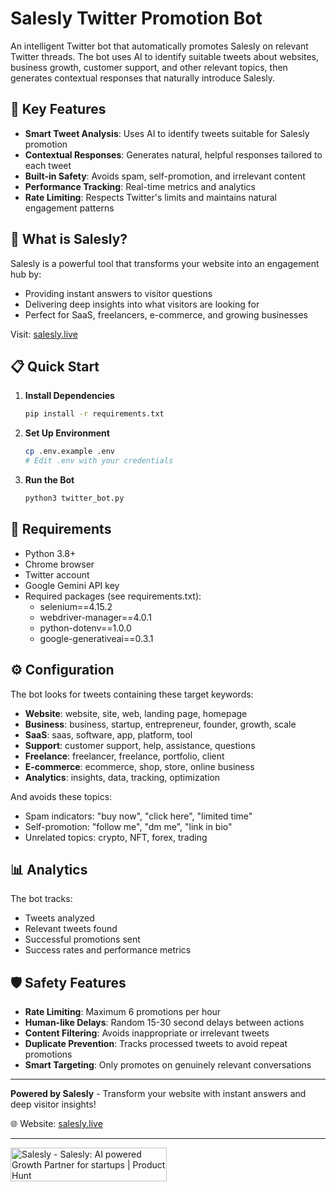 # Salesly Twitter Promotion Bot

An intelligent Twitter bot that automatically promotes Salesly on relevant Twitter threads. The bot uses AI to identify suitable tweets about websites, business growth, customer support, and other relevant topics, then generates contextual responses that naturally introduce Salesly.

## 🎯 Key Features

- **Smart Tweet Analysis**: Uses AI to identify tweets suitable for Salesly promotion
- **Contextual Responses**: Generates natural, helpful responses tailored to each tweet
- **Built-in Safety**: Avoids spam, self-promotion, and irrelevant content
- **Performance Tracking**: Real-time metrics and analytics
- **Rate Limiting**: Respects Twitter's limits and maintains natural engagement patterns

## 🚀 What is Salesly?

Salesly is a powerful tool that transforms your website into an engagement hub by:
- Providing instant answers to visitor questions
- Delivering deep insights into what visitors are looking for
- Perfect for SaaS, freelancers, e-commerce, and growing businesses

Visit: [salesly.live](https://salesly.live)

## 📋 Quick Start

1. **Install Dependencies**
   ```bash
   pip install -r requirements.txt
   ```

2. **Set Up Environment**
   ```bash
   cp .env.example .env
   # Edit .env with your credentials
   ```

3. **Run the Bot**
   ```bash
   python3 twitter_bot.py
   ```

## 🔧 Requirements

- Python 3.8+
- Chrome browser
- Twitter account
- Google Gemini API key
- Required packages (see requirements.txt):
  - selenium==4.15.2
  - webdriver-manager==4.0.1
  - python-dotenv==1.0.0
  - google-generativeai==0.3.1

## ⚙️ Configuration

The bot looks for tweets containing these target keywords:
- **Website**: website, site, web, landing page, homepage
- **Business**: business, startup, entrepreneur, founder, growth, scale
- **SaaS**: saas, software, app, platform, tool
- **Support**: customer support, help, assistance, questions
- **Freelance**: freelancer, freelance, portfolio, client
- **E-commerce**: ecommerce, shop, store, online business
- **Analytics**: insights, data, tracking, optimization

And avoids these topics:
- Spam indicators: "buy now", "click here", "limited time"
- Self-promotion: "follow me", "dm me", "link in bio"
- Unrelated topics: crypto, NFT, forex, trading

## 📊 Analytics

The bot tracks:
- Tweets analyzed
- Relevant tweets found
- Successful promotions sent
- Success rates and performance metrics

## 🛡️ Safety Features

- **Rate Limiting**: Maximum 6 promotions per hour
- **Human-like Delays**: Random 15-30 second delays between actions
- **Content Filtering**: Avoids inappropriate or irrelevant tweets
- **Duplicate Prevention**: Tracks processed tweets to avoid repeat promotions
- **Smart Targeting**: Only promotes on genuinely relevant conversations

---

**Powered by Salesly** - Transform your website with instant answers and deep visitor insights!

🌐 Website: [salesly.live](https://salesly.live)

---
<a href="https://www.producthunt.com/products/salesly?embed=true&utm_source=badge-featured&utm_medium=badge&utm_source=badge-salesly" target="_blank"><img src="https://api.producthunt.com/widgets/embed-image/v1/featured.svg?post_id=983535&theme=light&t=1753430104131" alt="Salesly - Salesly&#0058;&#0032;AI&#0032;powered&#0032;Growth&#0032;Partner&#0032;for&#0032;startups | Product Hunt" style="width: 250px; height: 54px;" width="250" height="54" /></a>
